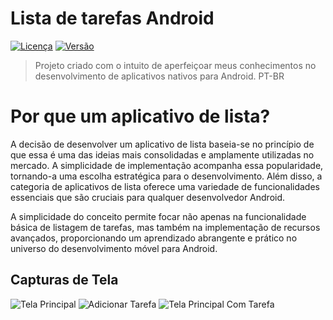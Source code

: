 # Lista de tarefas Android 

[![Licença](https://img.shields.io/badge/Licença-MIT-blue.svg)](LICENSE)
[![Versão](https://img.shields.io/badge/Versão-1.0.0-brightgreen.svg)](https://github.com/seu-usuario/seu-projeto/releases/tag/1.0.0)

> Projeto criado com o intuito de aperfeiçoar meus conhecimentos no desenvolvimento de aplicativos nativos para Android. PT-BR

# Por que um aplicativo de lista? 

A decisão de desenvolver um aplicativo de lista baseia-se no princípio de que essa é uma das ideias mais consolidadas e amplamente utilizadas no mercado. A simplicidade de implementação acompanha essa popularidade, tornando-a uma escolha estratégica para o desenvolvimento. Além disso, a categoria de aplicativos de lista oferece uma variedade de funcionalidades essenciais que são cruciais para qualquer desenvolvedor Android.

A simplicidade do conceito permite focar não apenas na funcionalidade básica de listagem de tarefas, mas também na implementação de recursos avançados, proporcionando um aprendizado abrangente e prático no universo do desenvolvimento móvel para Android.

## Capturas de Tela

![Tela Principal](https://github.com/RodrigoWebD3v/TaskListAndroid/assets/92650721/ca80d9f5-c3e4-4f73-9eda-4daf6a3b5d5e)
![Adicionar Tarefa](https://github.com/RodrigoWebD3v/TaskListAndroid/assets/92650721/5f66da1f-92f0-4fce-b6ff-eaaa9f1693af)
![Tela Principal Com Tarefa](https://github.com/RodrigoWebD3v/TaskListAndroid/assets/92650721/649d65ae-33f1-4091-b457-49296cd62382)
